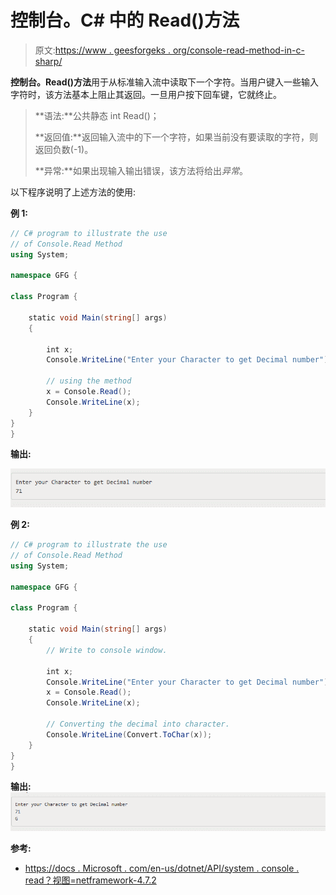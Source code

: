 # 控制台。C# 中的 Read()方法

> 原文:[https://www . geesforgeks . org/console-read-method-in-c-sharp/](https://www.geeksforgeeks.org/console-read-method-in-c-sharp/)

**控制台。Read()方法**用于从标准输入流中读取下一个字符。当用户键入一些输入字符时，该方法基本上阻止其返回。一旦用户按下回车键，它就终止。

> **语法:**公共静态 int Read()；
> 
> **返回值:**返回输入流中的下一个字符，如果当前没有要读取的字符，则返回负数(-1)。
> 
> **异常:**如果出现输入输出错误，该方法将给出*异常*。

以下程序说明了上述方法的使用:

**例 1:**

```cs
// C# program to illustrate the use
// of Console.Read Method
using System;

namespace GFG {

class Program {

    static void Main(string[] args)
    {

        int x;
        Console.WriteLine("Enter your Character to get Decimal number");

        // using the method
        x = Console.Read();
        Console.WriteLine(x);
    }
}
}
```

**输出:**

![](img/80eb66f891b34d5a4609647ce49a7e9a.png)

**例 2:**

```cs
// C# program to illustrate the use
// of Console.Read Method
using System;

namespace GFG {

class Program {

    static void Main(string[] args)
    {
        // Write to console window.

        int x;
        Console.WriteLine("Enter your Character to get Decimal number");
        x = Console.Read();
        Console.WriteLine(x);

        // Converting the decimal into character.
        Console.WriteLine(Convert.ToChar(x));
    }
}
}
```

**输出:**
![](img/2766f8377e085a66399d04d4d78a5655.png)

**参考:**

*   [https://docs . Microsoft . com/en-us/dotnet/API/system . console . read？视图=netframework-4.7.2](https://docs.microsoft.com/en-us/dotnet/api/system.console.read?view=netframework-4.7.2)